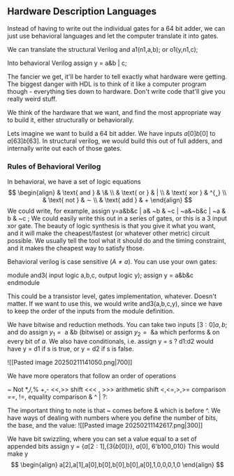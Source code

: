 ## Hardware Description Languages

Instead of having to write out the individual gates for a 64 bit adder, we can just use behavioral languages and let the computer translate it into gates. 

We can translate the structural Verilog
and a1(n1,a,b);
or o1(y,n1,c);

Into behavioral Verilog
assign y = a&b | c;

The fancier we get, it'll be harder to tell exactly what hardware were getting. The biggest danger with HDL is to think of it like a computer program though - everything ties down to hardware. Don't write code that'll give you really weird stuff. 

We think of the hardware that we want, and find the most appropriate way to build it, either structurally or behaviorally.

Lets imagine we want to build a 64 bit adder. We have inputs $a[0] b[0] \text{ to }a[63] b[63]$. In structural verilog, we would  build this out of full adders, and internally write out each of those gates.


### Rules of Behavioral Verilog

In behavioral, we have a set of logic equations
$$
\begin{align}
 & \text{ and }  & \& \\
 & \text{ or } & | \\
 & \text{ xor }  & ^{‸} \\
 & \text{ not } & ∼ \\
 & \text{ add } & +
\end{align}
$$
We could write, for example,
assign y=a&b&c | a& ~b & ~c | ~a&~b&c | ~a & b & ~c ;
We could easily write this out in a series of gates, or this is a 3 input xor gate. The beauty of logic synthesis is that you give it what you want, and it will make the cheapest/fastest (or whatever other metric) circuit possible. We usually tell the tool what it should do and the timing constraint, and it makes the cheapest way to satisfy those. 

Behavioral verilog is case sensitive ($A\neq a$).
You can use your own gates:

module and3(
	input logic a,b,c,
	output logic y);
	assign y = a&b&c
endmodule

This could be a transistor level, gates implementation, whatever. Doesn't matter.
If we want to use this, we would write
and3(a,b,c,y), since we have to keep the order of the inputs from the module definition.

We have bitwise and reduction methods.
You can take two inputs $[3:0] a,b;$
and do $\text{ assign } y_{1}=\text{ a \& b }$ (bitwise)
or $\text{ assign }y_{2}=\text{ \&a }$ which performs $\&$ on every bit of $a$.
We also have conditionals, i.e.
assign y = s ? d1:d2 would have y = d1 if s is true, or y = d2 if s is false.


![[Pasted image 20250211141050.png|700]]

We have more operators that follow an order of operations

~ Not
$*$,/,%
+,-
<<,>>   shift
<<< , >>> arithmetic shift
<,<=,>,>= comparison
\==, !=, equality comparison
&
^
|
?:

The important thing to note is that ~ comes before & which is before ^.
We have ways of dealing with numbers where you define the number of bits, the base, and the value:
![[Pasted image 20250211142617.png|300]]

We have bit swizzling, where you can set a value equal to a set of appended bits
assign y = {$a[2:1]$,{3{$b[0]$}}, $a[0]$, 6'b100_010}
This would make y
$$
\begin{align}
a[2],a[1],a[0],b[0],b[0],b[0],a[0],1,0,0,0,1,0
\end{align}
$$




